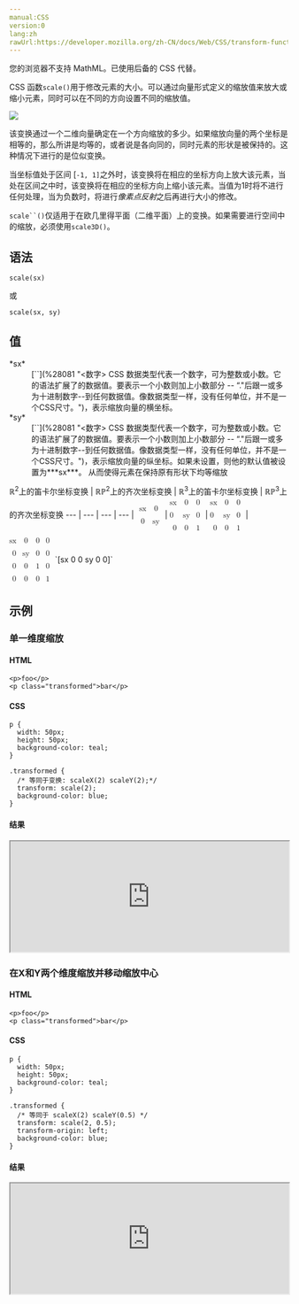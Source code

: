 ```yaml
---
manual:CSS
version:0
lang:zh
rawUrl:https://developer.mozilla.org/zh-CN/docs/Web/CSS/transform-function/scale
---
```






您的浏览器不支持 MathML。已使用后备的 CSS 代替。





CSS 函数`scale()`用于修改元素的大小。可以通过向量形式定义的缩放值来放大或缩小元素，同时可以在不同的方向设置不同的缩放值。



![](%31892.png "")



该变换通过一个二维向量确定在一个方向缩放的多少。如果缩放向量的两个坐标是相等的，那么所讲是均等的，或者说是各向同的，同时元素的形状是被保持的。这种情况下进行的是位似变换。



当坐标值处于区间 [`-1, 1]`之外时，该变换将在相应的坐标方向上放大该元素，当处在区间之中时，该变换将在相应的坐标方向上缩小该元素。当值为1时将不进行任何处理，当为负数时，将进行*像素点反射*之后再进行大小的修改。

`scale``()`仅适用于在欧几里得平面（二维平面）上的变换。如果需要进行空间中的缩放，必须使用`scale3D()`。

## 语法<a name="语法"></a>

```
scale(sx)
```


或


```
scale(sx, sy)
```

## 值<a name="值"></a>
<dl><dt id=''>*sx*</dt><dd>[`<number>`](%28081 "<数字> CSS 数据类型代表一个数字，可为整数或小数。它的语法扩展了<integer>的数据值。要表示一个小数则加上小数部分 -- “."后跟一或多为十进制数字--到任何<integer>数据值。像<integer>数据类型一样，<number>没有任何单位，并不是一个CSS尺寸。")，表示缩放向量的横坐标。</dd><dt id=''>*sy*</dt><dd>[`<number>`](%28081 "<数字> CSS 数据类型代表一个数字，可为整数或小数。它的语法扩展了<integer>的数据值。要表示一个小数则加上小数部分 -- “."后跟一或多为十进制数字--到任何<integer>数据值。像<integer>数据类型一样，<number>没有任何单位，并不是一个CSS尺寸。")，表示缩放向量的纵坐标。如果未设置，则他的默认值被设置为***sx***。 从而使得元素在保持原有形状下均等缩放</dd></dl>
ℝ<sup>2</sup>上的笛卡尔坐标变换 | ℝℙ<sup>2</sup>上的齐次坐标变换 | ℝ<sup>3</sup>上的笛卡尔坐标变换 | ℝℙ<sup>3</sup>上的齐次坐标变换 
 ---  |  ---  |  ---  |  ---  | 
<math><mfenced><mtable><mtr><mtd>sx</mtd><mtd>0</mtd></mtr><mtr><mtd>0</mtd><mtd>sy</mtd></mtr></mtable></mfenced></math> | <math><mfenced><mtable><mtr>sx<mtd>0</mtd><mtd>0</mtd></mtr><mtr>0<mtd>sy</mtd><mtd>0</mtd></mtr><mtr><mtd>0</mtd><mtd>0</mtd><mtd>1</mtd></mtr></mtable></mfenced></math> | <math><mfenced><mtable><mtr>sx<mtd>0</mtd><mtd>0</mtd></mtr><mtr>0<mtd>sy</mtd><mtd>0</mtd></mtr><mtr><mtd>0</mtd><mtd>0</mtd><mtd>1</mtd></mtr></mtable></mfenced></math> | <math><mfenced><mtable><mtr>sx<mtd>0</mtd><mtd>0</mtd><mtd>0</mtd></mtr><mtr><mtd>0</mtd><mtd>sy</mtd><mtd>0</mtd><mtd>0</mtd></mtr><mtr><mtd>0</mtd><mtd>0</mtd><mtd>1</mtd><mtd>0</mtd></mtr><mtr><mtd>0</mtd><mtd>0</mtd><mtd>0</mtd><mtd>1</mtd></mtr></mtable></mfenced></math> 
`[sx 0 0 sy 0 0]` 


## 示例<a name="示例"></a>

### 单一维度缩放<a name="单一维度缩放"></a>

#### HTML<a name="HTML"></a>

```
<p>foo</p>
<p class="transformed">bar</p>
```

#### CSS<a name="CSS"></a>

```
p { 
  width: 50px;
  height: 50px;
  background-color: teal;
}

.transformed {
  /* 等同于变换: scaleX(2) scaleY(2);*/
  transform: scale(2);
  background-color: blue;
}
```

#### 结果<a name="结果"></a>


<iframe src='https://mdn.mozillademos.org/zh-CN/docs/Web/CSS/transform-function/scale$samples/单一维度缩放?revision=1068142' width='100%' height='200'></iframe>



### 在X和Y两个维度缩放并移动缩放中心<a name="在X和Y两个维度缩放并移动缩放中心"></a>

#### HTML<a name="HTML_2"></a>

```
<p>foo</p>
<p class="transformed">bar</p>
```

#### CSS<a name="CSS_2"></a>

```
p { 
  width: 50px;
  height: 50px;
  background-color: teal;
}

.transformed {
  /* 等同于 scaleX(2) scaleY(0.5) */
  transform: scale(2, 0.5);
  transform-origin: left;
  background-color: blue;
}
```

#### 结果<a name="结果_2"></a>


<iframe src='https://mdn.mozillademos.org/zh-CN/docs/Web/CSS/transform-function/scale$samples/在X和Y两个维度缩放并移动缩放中心?revision=1068142' width='100%' height='200'></iframe>






